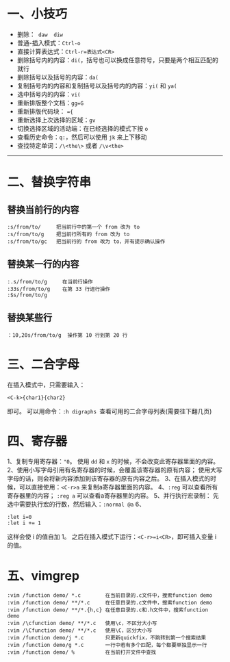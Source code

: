 # 一、小技巧

- 删除：` daw  diw`
- 普通-插入模式：`Ctrl-o`
- 直接计算表达式：`Ctrl-r=表达式<CR>`
- 删除括号内的内容：`di(`，括号也可以换成任意符号，只要是两个相互匹配的就行
- 删除括号以及括号的内容：`da(`
- 复制括号内的内容和复制括号以及括号内的内容：`yi(` 和 `ya(`
- 选中括号内的内容：`vi(`
- 重新排版整个文档：`gg=G`
- 重新排版代码块： ` ={ `
- 重新选择上次选择的区域：` gv `
- 切换选择区域的活动端：在已经选择的模式下按 ` o `
- 查看历史命令：`q:`，然后可以使用 `jk` 来上下移动
- 查找特定单词：`/\<the\>` 或者 `/\v<the>`

---

# 二、替换字符串
## 替换当前行的内容
```
:s/from/to/     把当前行中的第一个 from 改为 to
:s/from/to/g    把当前行所有的 from 改为 to
:s/from/to/gc   把当前行的 from 改为 to，并有提示确认操作
```

## 替换某一行的内容
```
:.s/from/to/g     在当前行操作
:33s/from/to/g    在第 33 行进行操作
:$s/from/to/g
```

## 替换某些行
```
：10,20s/from/to/g  操作第 10 行到第 20 行
```

# 三、二合字母
在插入模式中，只需要输入：
```
<C-k>{char1}{char2}
```
即可。
可以用命令：`:h digraphs `查看可用的二合字母列表(需要往下翻几页)

# 四、寄存器
1、复制专用寄存器：`"0`。
使用 `dd` 和 `x` 的时候，不会改变此寄存器里面的内容。
2、使用小写字母引用有名寄存器的时候，会覆盖该寄存器的原有内容；
使用大写字母的话，则会将新内容添加到该寄存器的原有内容之后。
3、在插入模式的时候，可以直接使用：`<C-r>a` 来复制a寄存器里面的内容。
4、`:reg` 可以查看所有寄存器里的内容；
`:reg a` 可以查看a寄存器里的内容。
5、并行执行宏录制：
先选中需要执行宏的行数，然后输入：`:normal @a`
6、
```
:let i=0
:let i += 1
```
这样会使 i 的值自加 1。
之后在插入模式下运行：`<C-r>=i<CR>`，即可插入变量 i 的值。

# 五、vimgrep
```
:vim /function demo/ *.c        在当前目录的.c文件中，搜索function demo
:vim /function demo/ **/*.c     在任意目录的.c文件中，搜索function demo
:vim /function demo/ **/*.{h,c} 在任意目录的.c和.h文件中，搜索function demo
:vim /\cfunction demo/ **/*.c   使用\c，不区分大小写
:vim /\Cfunction demo/ **/*.c   使用\C，区分大小写
:vim /function demo/j *.c       只更新quickfix，不跳转到第一个搜索结果
:vim /function demo/g *.c       一行中若有多个匹配，每个都要单独显示一行
:vim /function demo/ %          在当前打开文件中查找
```